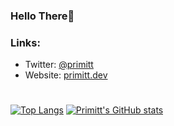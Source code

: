 ### Hello There👋

### Links:
- Twitter: <a href="https://twitter.com/primitt" target="_blank">@primitt</a>
- Website: <a href="https://primitt.dev">primitt.dev</a>

# 
[![Top Langs](https://github-readme-stats.vercel.app/api/top-langs/?username=anuraghazra)](https://github.com/anuraghazra/github-readme-stats)
[![Primitt's GitHub stats](https://github-readme-stats.vercel.app/api?username=primitt)](https://github.com/anuraghazra/github-readme-stats)
